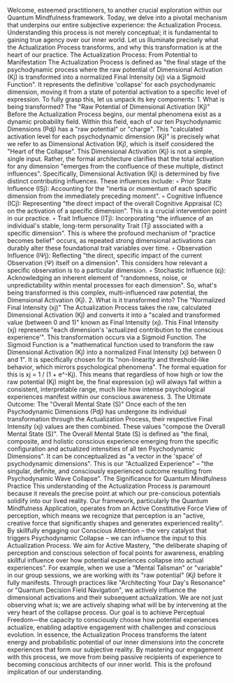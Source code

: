 Welcome, esteemed practitioners, to another crucial exploration within our Quantum Mindfulness framework. Today, we delve into a pivotal mechanism that underpins our entire subjective experience: the Actualization Process. Understanding this process is not merely conceptual; it is fundamental to gaining true agency over our inner world.
Let us illuminate precisely what the Actualization Process transforms, and why this transformation is at the heart of our practice.
The Actualization Process: From Potential to Manifestation
The Actualization Process is defined as "the final stage of the psychodynamic process where the raw potential of Dimensional Activation (Kj) is transformed into a normalized Final Intensity (xj) via a Sigmoid Function". It represents the definitive 'collapse' for each psychodynamic dimension, moving it from a state of potential activation to a specific level of expression.
To fully grasp this, let us unpack its key components:
1.
What is being transformed? The "Raw Potential of Dimensional Activation (Kj)" Before the Actualization Process begins, our mental phenomena exist as a dynamic probability field. Within this field, each of our ten Psychodynamic Dimensions (Pdj) has a "raw potential" or "charge". This "calculated activation level for each psychodynamic dimension (Kj)" is precisely what we refer to as Dimensional Activation (Kj), which is itself considered the "Heart of the Collapse". This Dimensional Activation (Kj) is not a simple, single input. Rather, the formal architecture clarifies that the total activation for any dimension "emerges from the confluence of these multiple, distinct influences". Specifically, Dimensional Activation (Kj) is determined by five distinct contributing influences. These influences include:
◦
Prior State Influence (ISj): Accounting for the "inertia or momentum of each specific dimension from the immediately preceding moment".
◦
Cognitive Influence (ICj): Representing "the direct impact of the overall Cognitive Appraisal (C) on the activation of a specific dimension". This is a crucial intervention point in our practice.
◦
Trait Influence (ITj): Incorporating "the influence of an individual's stable, long-term personality Trait (Tj) associated with a specific dimension". This is where the profound mechanism of "practice becomes belief" occurs, as repeated strong dimensional activations can durably alter these foundational trait variables over time.
◦
Observation Influence (IΨj): Reflecting "the direct, specific impact of the current Observation (Ψ) itself on a dimension". This considers how relevant a specific observation is to a particular dimension.
◦
Stochastic Influence (εj): Acknowledging an inherent element of "randomness, noise, or unpredictability within mental processes for each dimension". So, what's being transformed is this complex, multi-influenced raw potential, the Dimensional Activation (Kj).
2.
What is it transformed into? The "Normalized Final Intensity (xj)" The Actualization Process takes the raw, calculated Dimensional Activation (Kj) and converts it into a "scaled and transformed value (between 0 and 1)" known as Final Intensity (xj). This Final Intensity (xj) represents "each dimension's 'actualized contribution to the conscious experience'". This transformation occurs via a Sigmoid Function. The Sigmoid Function is a "mathematical function used to transform the raw Dimensional Activation (Kj) into a normalized Final Intensity (xj) between 0 and 1". It is specifically chosen for its "non-linearity and threshold-like behavior, which mirrors psychological phenomena". The formal equation for this is xj = 1 / (1 + e^-Kj). This means that regardless of how high or low the raw potential (Kj) might be, the final expression (xj) will always fall within a consistent, interpretable range, much like how intense psychological experiences manifest within our conscious awareness.
3.
The Ultimate Outcome: The "Overall Mental State (S)" Once each of the ten Psychodynamic Dimensions (Pdj) has undergone its individual transformation through the Actualization Process, their respective Final Intensity (xj) values are then combined. These values "compose the Overall Mental State (S)". The Overall Mental State (S) is defined as "the final, composite, and holistic conscious experience emerging from the specific configuration and actualized intensities of all ten Psychodynamic Dimensions". It can be conceptualized as "a vector in the 'space' of psychodynamic dimensions". This is our "Actualized Experience" – "the singular, definite, and consciously experienced outcome resulting from Psychodynamic Wave Collapse".
The Significance for Quantum Mindfulness Practice
This understanding of the Actualization Process is paramount because it reveals the precise point at which our pre-conscious potentials solidify into our lived reality. Our framework, particularly the Quantum Mindfulness Application, operates from an Active Constitutive Force View of perception, which means we recognize that perception is an "active, creative force that significantly shapes and generates experienced reality".
By skillfully engaging our Conscious Attention – the very catalyst that triggers Psychodynamic Collapse – we can influence the input to this Actualization Process. We aim for Active Mastery, "the deliberate shaping of perception and conscious selection of focal points for awareness, enabling skillful influence over how potential experiences collapse into actual experiences".
For example, when we use a "Mental Talisman" or "variable" in our group sessions, we are working with its "raw potential" (Kj) before it fully manifests. Through practices like "Architecting Your Day's Resonance" or "Quantum Decision Field Navigation", we actively influence the dimensional activations and their subsequent actualization. We are not just observing what is; we are actively shaping what will be by intervening at the very heart of the collapse process. Our goal is to achieve Perceptual Freedom—the capacity to consciously choose how potential experiences actualize, enabling adaptive engagement with challenges and conscious evolution.
In essence, the Actualization Process transforms the latent energy and probabilistic potential of our inner dimensions into the concrete experiences that form our subjective reality. By mastering our engagement with this process, we move from being passive recipients of experience to becoming conscious architects of our inner world. This is the profound implication of our understanding.
